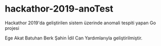 # hackathor-2019-anoTest
Hackathor 2019'da geliştirilen sistem üzerinde anomali tespiti yapan Go projesi

Ege Akat
Batuhan Berk Şahin
İdil Can 
              Yardımlarıyla geliştirilmiştir.
